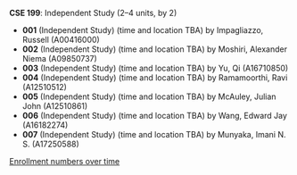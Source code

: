 **CSE 199**: Independent Study (2–4 units, by 2)

- **001** (Independent Study) (time and location TBA) by Impagliazzo, Russell (A00416000)
- **002** (Independent Study) (time and location TBA) by Moshiri, Alexander Niema (A09850737)
- **003** (Independent Study) (time and location TBA) by Yu, Qi (A16710850)
- **004** (Independent Study) (time and location TBA) by Ramamoorthi, Ravi (A12510512)
- **005** (Independent Study) (time and location TBA) by McAuley, Julian John (A12510861)
- **006** (Independent Study) (time and location TBA) by Wang, Edward Jay (A16182274)
- **007** (Independent Study) (time and location TBA) by Munyaka, Imani N. S. (A17250588)

[Enrollment numbers over time](./CSE199.tsv)
